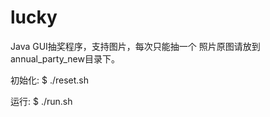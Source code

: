 lucky
=====

Java GUI抽奖程序，支持图片，每次只能抽一个
照片原图请放到annual_party_new目录下。

初始化:
    $ ./reset.sh

运行:
    $ ./run.sh
